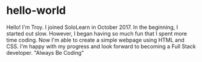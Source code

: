 # hello-world

Hello! I'm Troy. I joined SoloLearn in October 2017. In the beginning, I started out slow. However, I began having so much fun that I spent more time coding. Now I'm able to create a simple webpage using HTML and CSS. I'm happy with my progress and look forward to becoming a Full Stack developer.
"Always Be Coding"
